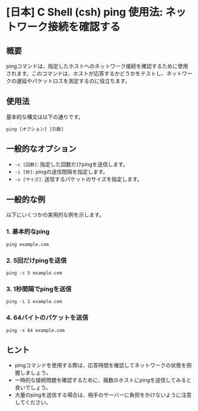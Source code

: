 # [日本] C Shell (csh) ping 使用法: ネットワーク接続を確認する

## 概要
pingコマンドは、指定したホストへのネットワーク接続を確認するために使用されます。このコマンドは、ホストが応答するかどうかをテストし、ネットワークの遅延やパケットロスを測定するのに役立ちます。

## 使用法
基本的な構文は以下の通りです。

```
ping [オプション] [引数]
```

## 一般的なオプション
- `-c [回数]`: 指定した回数だけpingを送信します。
- `-i [秒]`: pingの送信間隔を指定します。
- `-s [サイズ]`: 送信するパケットのサイズを指定します。

## 一般的な例
以下にいくつかの実用的な例を示します。

### 1. 基本的なping
```
ping example.com
```

### 2. 5回だけpingを送信
```
ping -c 5 example.com
```

### 3. 1秒間隔でpingを送信
```
ping -i 1 example.com
```

### 4. 64バイトのパケットを送信
```
ping -s 64 example.com
```

## ヒント
- pingコマンドを使用する際は、応答時間を確認してネットワークの状態を把握しましょう。
- 一時的な接続問題を確認するために、複数のホストにpingを送信してみると良いでしょう。
- 大量のpingを送信する場合は、相手のサーバーに負担をかけないように注意してください。